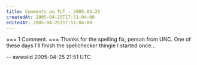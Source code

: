 ```yaml
---
title: Comments_on_TLT_-_2005.04.25
createdAt: 2005-04-25T17:51-04:00
editedAt: 2005-04-25T17:51-04:00
---
```


=== 1 Comment. ===
Thanks for the spelling fix, person from UNC. One of these days I'll finish the spellchecker thingie I started once...

-- awwaiid 2005-04-25 21:51 UTC



